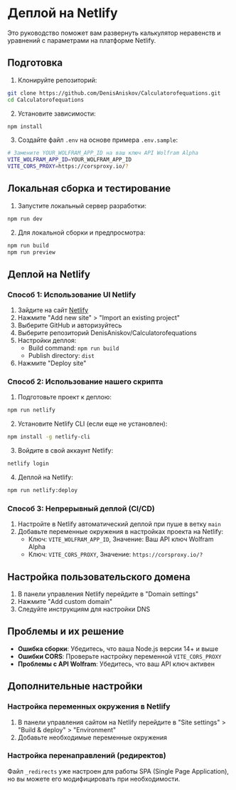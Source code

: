# Деплой на Netlify

Это руководство поможет вам развернуть калькулятор неравенств и уравнений с параметрами на платформе Netlify.

## Подготовка

1. Клонируйте репозиторий:
```bash
git clone https://github.com/DenisAniskov/Calculatorofequations.git
cd Calculatorofequations
```

2. Установите зависимости:
```bash
npm install
```

3. Создайте файл `.env` на основе примера `.env.sample`:
```bash
# Замените YOUR_WOLFRAM_APP_ID на ваш ключ API Wolfram Alpha
VITE_WOLFRAM_APP_ID=YOUR_WOLFRAM_APP_ID
VITE_CORS_PROXY=https://corsproxy.io/?
```

## Локальная сборка и тестирование

1. Запустите локальный сервер разработки:
```bash
npm run dev
```

2. Для локальной сборки и предпросмотра:
```bash
npm run build
npm run preview
```

## Деплой на Netlify

### Способ 1: Использование UI Netlify

1. Зайдите на сайт [Netlify](https://app.netlify.com/)
2. Нажмите "Add new site" > "Import an existing project"
3. Выберите GitHub и авторизуйтесь
4. Выберите репозиторий DenisAniskov/Calculatorofequations
5. Настройки деплоя:
   - Build command: `npm run build`
   - Publish directory: `dist`
6. Нажмите "Deploy site"

### Способ 2: Использование нашего скрипта

1. Подготовьте проект к деплою:
```bash
npm run netlify
```

2. Установите Netlify CLI (если еще не установлен):
```bash
npm install -g netlify-cli
```

3. Войдите в свой аккаунт Netlify:
```bash
netlify login
```

4. Деплой на Netlify:
```bash
npm run netlify:deploy
```

### Способ 3: Непрерывный деплой (CI/CD)

1. Настройте в Netlify автоматический деплой при пуше в ветку `main`
2. Добавьте переменные окружения в настройках проекта на Netlify:
   - Ключ: `VITE_WOLFRAM_APP_ID`, Значение: Ваш API ключ Wolfram Alpha
   - Ключ: `VITE_CORS_PROXY`, Значение: `https://corsproxy.io/?`

## Настройка пользовательского домена

1. В панели управления Netlify перейдите в "Domain settings"
2. Нажмите "Add custom domain"
3. Следуйте инструкциям для настройки DNS

## Проблемы и их решение

- **Ошибка сборки**: Убедитесь, что ваша Node.js версии 14+ и выше
- **Ошибки CORS**: Проверьте настройку переменной `VITE_CORS_PROXY`
- **Проблемы с API Wolfram**: Убедитесь, что ваш API ключ активен

## Дополнительные настройки

### Настройка переменных окружения в Netlify

1. В панели управления сайтом на Netlify перейдите в "Site settings" > "Build & deploy" > "Environment"
2. Добавьте необходимые переменные окружения

### Настройка перенаправлений (редиректов)

Файл `_redirects` уже настроен для работы SPA (Single Page Application), но вы можете его модифицировать при необходимости. 